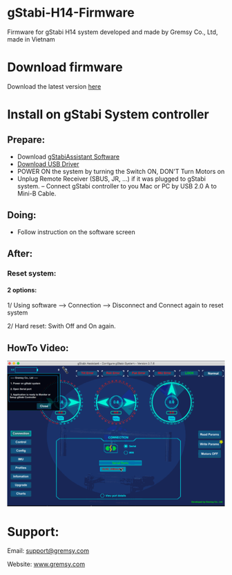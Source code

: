 # gStabi-H14-Firmware
Firmware for gStabi H14 system developed and made by Gremsy Co., Ltd, made in Vietnam

# Download firmware
Download the latest version [here](https://github.com/Gremsy/gStabi-H14-Firmware/releases)

# Install on gStabi System controller
## Prepare:
- Download [gStabiAssistant Software](https://github.com/Gremsy/gStabi-Software/releases)
- [Download USB Driver](https://www.silabs.com/products/mcu/Pages/USBtoUARTBridgeVCPDrivers.aspx)
- POWER ON the system by turning the Switch ON, DON'T Turn Motors on
- Unplug Remote Receiver (SBUS, JR, …) if it was plugged to gStabi system.
– Connect gStabi controller to you Mac or PC by USB 2.0 A to Mini-B Cable.

## Doing:
 - Follow instruction on the software screen

## After:
### Reset system:
#### 2 options:
1/ Using software --> Connection --> Disconnect and Connect again to reset system

2/ Hard reset: Swith Off and On again.

## HowTo Video:
![Walkthrough Video](UpgradeFirmwareWalkthrough.gif)

# Support:
Email: support@gremsy.com

Website: www.gremsy.com
